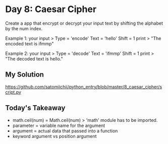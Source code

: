 # Day 8: Caesar Cipher

Create a app that encrypt or decrypt your input text by shifting the alphabet by the num index.

Example 1:
your input > Type = 'encode' Text = 'hello' Shift = 1
print > "The encoded text is ifmmp"

Example 2:
your input > Type = 'decode' Text = 'ifmmp' Shift = 1
print > "The decoded text is hello."

## My Solution

https://github.com/satomiichii/python_entry/blob/master/8_caesar_cipher/script.py

## Today's Takeaway

- math.ceil(num) = Math.ceil(num) > 'math' module has to be imported.
- parameter = variable name for the argument
- argument = actual data that passed into a function
- keyword argument vs position argument
